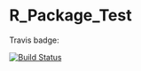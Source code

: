 # R_Package_Test

Travis badge: 

[![Build Status](https://travis-ci.org/ChauNamKyNguyen/R_Package_Test.svg?branch=master)](https://travis-ci.org/ChauNamKyNguyen/R_Package_Test)
